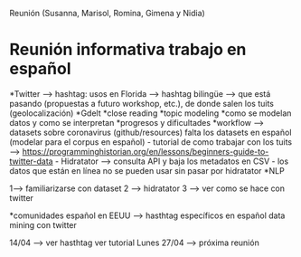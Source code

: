 Reunión (Susanna, Marisol, Romina, Gimena y Nidia)

# Reunión informativa trabajo en español

*Twitter --> hashtag: usos en Florida --> hashtag bilingüe --> que está pasando (propuestas a futuro workshop, etc.), de donde salen los tuits (geolocalización)
*Gdelt
*close reading
*topic modeling
*como se modelan datos y como se interpretan
*progresos y dificultades
*workflow --> datasets sobre coronavirus (github/resources) falta los datasets en español (modelar para el corpus en español)
	- tutorial de como trabajar con los tuits --> https://programminghistorian.org/en/lessons/beginners-guide-to-twitter-data
	- Hidratator --> consulta API y baja los metadatos en CSV
	- los datos que están en línea no se pueden usar sin pasar por hidratator
*NLP 

1--> familiarizarse con dataset
2 --> hidratator
3 --> ver como se hace con twitter

*comunidades español en EEUU --> hasthtag específicos en español
data mining con twitter 

14/04 --> ver hasthtag 
ver tutorial 
Lunes 27/04 --> próxima reunión  

